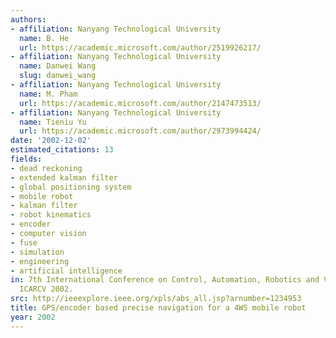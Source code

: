 ```yaml
---
authors:
- affiliation: Nanyang Technological University
  name: B. He
  url: https://academic.microsoft.com/author/2519926217/
- affiliation: Nanyang Technological University
  name: Danwei Wang
  slug: danwei_wang
- affiliation: Nanyang Technological University
  name: M. Pham
  url: https://academic.microsoft.com/author/2147473513/
- affiliation: Nanyang Technological University
  name: Tieniu Yu
  url: https://academic.microsoft.com/author/2973994424/
date: '2002-12-02'
estimated_citations: 13
fields:
- dead reckoning
- extended kalman filter
- global positioning system
- mobile robot
- kalman filter
- robot kinematics
- encoder
- computer vision
- fuse
- simulation
- engineering
- artificial intelligence
in: 7th International Conference on Control, Automation, Robotics and Vision, 2002.
  ICARCV 2002.
src: http://ieeexplore.ieee.org/xpls/abs_all.jsp?arnumber=1234953
title: GPS/encoder based precise navigation for a 4WS mobile robot
year: 2002
---
```

